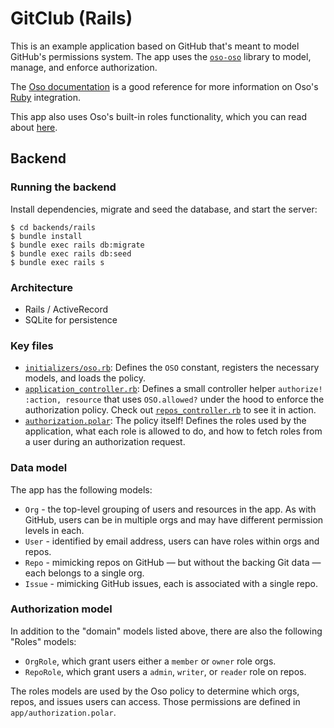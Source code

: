 # GitClub (Rails)

This is an example application based on GitHub that's meant to model GitHub's
permissions system. The app uses the [`oso-oso`][rubygems-oso] library to model,
manage, and enforce authorization.

[rubygems-oso]: https://rubygems.org/gems/oso-oso

The [Oso documentation][docs] is a good reference for more information on Oso's
[Ruby][docs-ruby] integration.

This app also uses Oso's built-in roles functionality, which you can read about
[here][docs-ruby-roles].

[docs]: https://docs.osohq.com/
[docs-ruby]: https://docs.osohq.com/ruby/reference/lib.html
[docs-ruby-roles]: https://docs.osohq.com/ruby/guides/roles/getting-started.html

## Backend

### Running the backend

Install dependencies, migrate and seed the database, and start the server:

```console
$ cd backends/rails
$ bundle install
$ bundle exec rails db:migrate
$ bundle exec rails db:seed
$ bundle exec rails s
```
### Architecture

- Rails / ActiveRecord
- SQLite for persistence

### Key files

- [`initializers/oso.rb`][file-initializer]: Defines the `OSO` constant,
  registers the necessary models, and loads the policy.
- [`application_controller.rb`][file-app-controller]: Defines a small controller
  helper `authorize! :action, resource` that uses `OSO.allowed?` under the hood
  to enforce the authorization policy. Check out
  [`repos_controller.rb`][file-repos-controller] to see it in action.
- [`authorization.polar`][file-auth-polar]: The policy itself! Defines the roles
  used by the application, what each role is allowed to do, and how to fetch
  roles from a user during an authorization request.

[file-initializer]: config/initializers/oso.rb
[file-app-controller]: app/controllers/application_controller.rb
[file-repos-controller]: app/controllers/repos_controller.rb
[file-auth-polar]: app/policy/authorization.polar
### Data model

The app has the following models:

- `Org` - the top-level grouping of users and resources in the app. As with
  GitHub, users can be in multiple orgs and may have different permission
  levels in each.
- `User` - identified by email address, users can have roles within orgs and
  repos.
- `Repo` - mimicking repos on GitHub — but without the backing Git data — each
  belongs to a single org.
- `Issue` - mimicking GitHub issues, each is associated with a single repo.

### Authorization model

In addition to the "domain" models listed above, there are also the following
"Roles" models:

- `OrgRole`, which grant users either a `member` or `owner` role orgs.
- `RepoRole`, which grant users a `admin`, `writer`, or `reader` role on repos.

The roles models are used by the Oso policy to determine which orgs, repos, and
issues users can access. Those permissions are defined in
`app/authorization.polar`.
